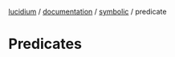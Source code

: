 [lucidium](../../README.md) / [documentation](../../documentation/README.md) / [symbolic](../README.md) / predicate

# Predicates